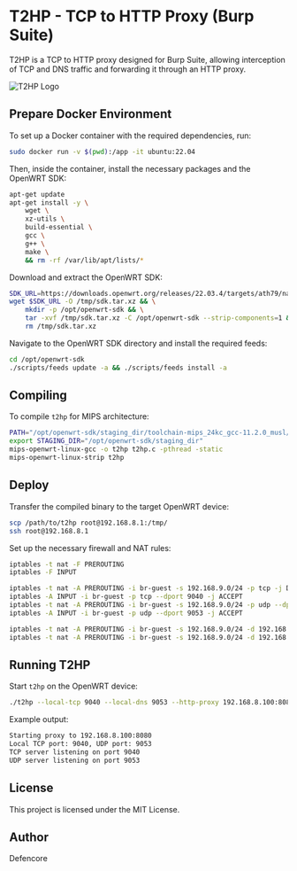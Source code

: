 # T2HP - TCP to HTTP Proxy (Burp Suite)

T2HP is a TCP to HTTP proxy designed for Burp Suite, allowing interception of TCP and DNS traffic and forwarding it through an HTTP proxy.

![T2HP Logo](https://github.com/user-attachments/assets/ffa50d90-f24e-4a8f-b615-4b21df316198)

## Prepare Docker Environment

To set up a Docker container with the required dependencies, run:

```sh
sudo docker run -v $(pwd):/app -it ubuntu:22.04
```

Then, inside the container, install the necessary packages and the OpenWRT SDK:

```sh
apt-get update
apt-get install -y \
    wget \
    xz-utils \
    build-essential \
    gcc \
    g++ \
    make \
    && rm -rf /var/lib/apt/lists/*
```

Download and extract the OpenWRT SDK:

```sh
SDK_URL=https://downloads.openwrt.org/releases/22.03.4/targets/ath79/nand/openwrt-sdk-22.03.4-ath79-nand_gcc-11.2.0_musl.Linux-x86_64.tar.xz
wget $SDK_URL -O /tmp/sdk.tar.xz && \
    mkdir -p /opt/openwrt-sdk && \
    tar -xvf /tmp/sdk.tar.xz -C /opt/openwrt-sdk --strip-components=1 && \
    rm /tmp/sdk.tar.xz
```

Navigate to the OpenWRT SDK directory and install the required feeds:

```sh
cd /opt/openwrt-sdk
./scripts/feeds update -a && ./scripts/feeds install -a
```

## Compiling

To compile `t2hp` for MIPS architecture:

```sh
PATH="/opt/openwrt-sdk/staging_dir/toolchain-mips_24kc_gcc-11.2.0_musl/bin:${PATH}"
export STAGING_DIR="/opt/openwrt-sdk/staging_dir"
mips-openwrt-linux-gcc -o t2hp t2hp.c -pthread -static
mips-openwrt-linux-strip t2hp
```

## Deploy

Transfer the compiled binary to the target OpenWRT device:

```sh
scp /path/to/t2hp root@192.168.8.1:/tmp/
ssh root@192.168.8.1
```

Set up the necessary firewall and NAT rules:

```sh
iptables -t nat -F PREROUTING
iptables -F INPUT

iptables -t nat -A PREROUTING -i br-guest -s 192.168.9.0/24 -p tcp -j DNAT --to-destination 192.168.9.1:9040
iptables -A INPUT -i br-guest -p tcp --dport 9040 -j ACCEPT
iptables -t nat -A PREROUTING -i br-guest -s 192.168.9.0/24 -p udp --dport 53 -j DNAT --to-destination 192.168.9.1:9053
iptables -A INPUT -i br-guest -p udp --dport 9053 -j ACCEPT

iptables -t nat -A PREROUTING -i br-guest -s 192.168.9.0/24 -d 192.168.9.0/24 -p tcp -j ACCEPT
iptables -t nat -A PREROUTING -i br-guest -s 192.168.9.0/24 -d 192.168.9.0/24 -p udp ! --dport 53 -j ACCEPT
```

## Running T2HP

Start `t2hp` on the OpenWRT device:

```sh
./t2hp --local-tcp 9040 --local-dns 9053 --http-proxy 192.168.8.100:8080
```

Example output:

```sh
Starting proxy to 192.168.8.100:8080
Local TCP port: 9040, UDP port: 9053
TCP server listening on port 9040
UDP server listening on port 9053
```

## License

This project is licensed under the MIT License.

## Author

Defencore

